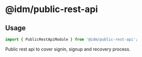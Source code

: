 # @idm/public-rest-api

## Usage

```ts
import { PublicRestApiModule } from '@idm/public-rest-api';
```

Public rest api to cover signin, signup and recovery process.

